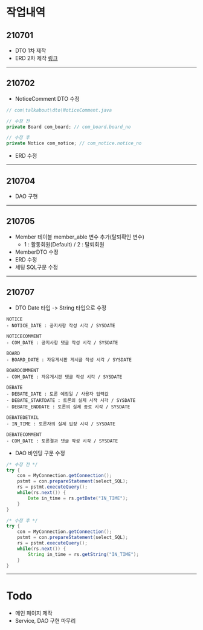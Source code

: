 # 작업내역
## 210701
- DTO 1차 제작
- ERD 2차 제작
[링크](https://www.erdcloud.com/d/YYWimyRYK7asSbXMN)  
___

## 210702
- NoticeComment DTO 수정
```java
// com\talkabout\dto\NoticeComment.java

// 수정 전
private Board com_board; // com_board.board_no

// 수정 후
private Notice com_notice; // com_notice.notice_no
```
- ERD 수정
___

## 210704
- DAO 구현
___

## 210705
- Member 테이블 member_able 변수 추가(탈퇴확인 변수)
  - 1 : 활동회원(Default) / 2 : 탈퇴회원
- MemberDTO 수정
- ERD 수정
- 세팅 SQL구문 수정
___

## 210707
- DTO Date 타입 -> String 타입으로 수정
```
NOTICE
- NOTICE_DATE : 공지사항 작성 시각 / SYSDATE

NOTICECOMMENT
- COM_DATE : 공지사항 댓글 작성 시각 / SYSDATE

BOARD
- BOARD_DATE : 자유게시판 게시글 작성 시각 / SYSDATE

BOARDCOMMENT
- COM_DATE : 자유게시판 댓글 작성 시각 / SYSDATE

DEBATE
- DEBATE_DATE : 토론 예정일 / 사용자 입력값
- DEBATE_STARTDATE : 토론의 실제 시작 시각 / SYSDATE
- DEBATE_ENDDATE : 토론의 실제 종료 시각 / SYSDATE

DEBATEDETAIL
- IN_TIME : 토론자의 실제 입장 시각 / SYSDATE

DEBATECOMMENT
- COM_DATE : 토론결과 댓글 작성 시각 / SYSDATE
```
- DAO 바인딩 구문 수정
```java
/* 수정 전 */
try {
	con = MyConnection.getConnection();
	pstmt = con.prepareStatement(select_SQL);
	rs = pstmt.executeQuery();
	while(rs.next()) {
		Date in_time = rs.getDate("IN_TIME");
	}
}

/* 수정 후 */
try {
	con = MyConnection.getConnection();
	pstmt = con.prepareStatement(select_SQL);
	rs = pstmt.executeQuery();
	while(rs.next()) {
		String in_time = rs.getString("IN_TIME");
	}
}
```
___
#

# Todo
- 메인 페이지 제작
- Service, DAO 구현 마무리
